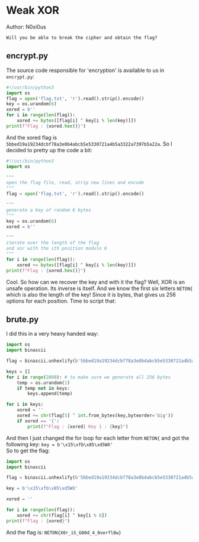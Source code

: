 # Weak XOR

Author: N0xi0us
```
Will you be able to break the cipher and obtain the flag?
```

## encrypt.py

The source code responsible for 'encryption' is available to us in `encrypt.py`:
```py
#!/usr/bin/python3
import os
flag = open('flag.txt', 'r').read().strip().encode()
key = os.urandom(6)
xored = b''
for i in range(len(flag)):
    xored += bytes([flag[i] ^ key[i % len(key)]])
print(f"Flag : {xored.hex()}")
```
And the xored flag is `5bbed19a19234dcbf78a3e0b4abcb5e5330721a4b5a3322a7397b5a22a`. So I decided to pretty up the code a bit:
```py
#!/usr/bin/python3
import os

"""
open the flag file, read, strip new lines and encode
"""
flag = open('flag.txt', 'r').read().strip().encode()

"""
generate a key of random 6 bytes
"""
key = os.urandom(6)
xored = b''

"""
iterate over the length of the flag 
and xor with the ith position modulo 6
"""
for i in range(len(flag)):
    xored += bytes([flag[i] ^ key[i % len(key)]])
print(f"Flag : {xored.hex()}")
```
Cool. So how can we recover the key and with it the flag? Well, XOR is an unsafe operation. Its inverse is itself. And we know the first six letters `NETON{` which is also the length of the key! Since it is bytes, that gives us 256 options for each position. Time to script that:

## brute.py

I did this in a very heavy handed way:
```py
import os
import binascii

flag = binascii.unhexlify(b'5bbed19a19234dcbf78a3e0b4abcb5e5330721a4b5a3322a7397b5a22a')

keys = []
for i in range(2000): # to make sure we generate all 256 bytes
	temp = os.urandom(1)
	if temp not in keys:
		keys.append(temp)

for i in keys:
	xored = ''
	xored += chr(flag[5] ^ int.from_bytes(key,byteorder='big'))
	if xored == '{':
		print(f"Flag : {xored} Key 1 : {key}")
```
And then I just changed the for loop for each letter from `NETON{` and got the following key: `key = b'\x15\xfb\x85\xd5WX'`</br>
So to get the flag:
```py
import os
import binascii

flag = binascii.unhexlify(b'5bbed19a19234dcbf78a3e0b4abcb5e5330721a4b5a3322a7397b5a22a')

key = b'\x15\xfb\x85\xd5WX'

xored = ''

for i in range(len(flag)):
	xored += chr(flag[i] ^ key[i % 6])
print(f"Flag : {xored}")
```
And the flag is: `NETON{X0r_iS_G00d_4_0verfl0w}`